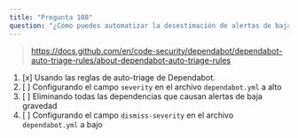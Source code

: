 ```yaml
---
title: "Pregunta 108"
question: "¿Cómo puedes automatizar la desestimación de alertas de baja gravedad de Dependabot?"
---
```


> https://docs.github.com/en/code-security/dependabot/dependabot-auto-triage-rules/about-dependabot-auto-triage-rules
1. [x] Usando las reglas de auto-triage de Dependabot.
1. [ ] Configurando el campo `severity` en el archivo `dependabot.yml` a alto
1. [ ] Eliminando todas las dependencias que causan alertas de baja gravedad
1. [ ] Configurando el campo `dismiss-severity` en el archivo `dependabot.yml` a bajo
